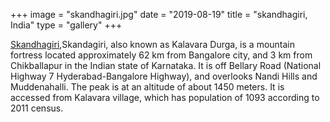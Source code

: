 +++
image = "skandhagiri.jpg"
date = "2019-08-19"
title = "skandhagiri, India"
type = "gallery"
+++

[Skandhagiri](https://en.wikipedia.org/wiki/Skandagiri),Skandagiri, also known as Kalavara Durga, is a mountain fortress located approximately 62 km from Bangalore city, and 3 km from Chikballapur in the Indian state of Karnataka. It is off Bellary Road (National Highway 7 Hyderabad-Bangalore Highway), and overlooks Nandi Hills and Muddenahalli. The peak is at an altitude of about 1450 meters. It is accessed from Kalavara village, which has population of 1093 according to 2011 census.
